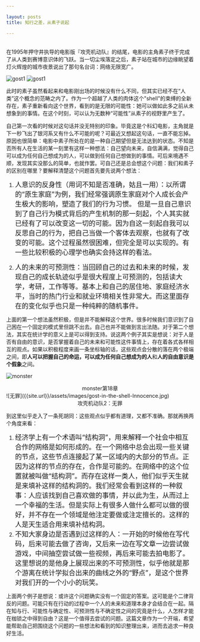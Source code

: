 ```yaml
---

layout: posts
title: 知行之差，从素子说起

---
```


<br/>
在1995年押守井执导的电影版『攻壳机动队』的结尾，电影的主角素子终于完成了从人类到赛博意识体的飞跃。当一切尘埃落定之后，素子站在城市的边缘眺望着灯火辉煌的城市夜景说出了那句名台词：网络无限宽广。

![gost1]({{site.url}}/assets/images/gost.in.the.shell-1.PNG)
![gost1]({{site.url}}/assets/images/gost.in.the.shell-2.PNG)

此时的素子虽然看起来和电影刚出场的时候没有什么不同，但其实已经不在“人类”这个概念的范畴之内了。作为一个超越了人类的肉体这个"shell"的束缚的全新存在，素子重新看向这个世界，看到的是无限的可能性：她可以做如此多之前从未想象到的事情。在这个时刻，可以认为无数种“可能性”从素子的视野里产生了。

自己第一次看的时候对这句话并没无特别的印象。毕竟这是个科幻电影，主角就是下一秒飞出了银河系又有什么不可能的呢？可最近又想起这句话，一直不能忘掉。原因也很简单：电影中素子所处在的是一种自己期望但是无法达到的状态。不知是否所有人在生活的某一刻里有这样一种想法：自己望向未来，自信满满，觉得自己可以成为任何自己想成为的人，可以做到任何自己想做到的事情。可后来境遇不顺，发现其实没那么的简单，也就作罢。可自己还是总会想这个问题：我们和素子的区别在哪里？要解释清楚这个问题首先要先说两个想法：

1. <font size=4>人意识的反身性（用词不知是否准确，姑且一用）：以所谓的“原生家庭”为例，我们经常强调原生家庭对个人成长会产生极大的影响，塑造了我们的行为习惯。
但是一旦自己意识到了自己行为模式背后的产生机制的那一刻起，个人其实就已经有了可以改变这一切的可能。因为自这一刻起自我可以反思自己的行为，把自己当做一个客体去观察，也就有了改变的可能。这个过程虽然很困难，但完全是可以实现的。有一些比较积极的心理学也确实会持这样的看法。</font>

2. <font size=4>人的未来的可预测性：当回顾自己的过去和未来的时候，发现自己的成长轨迹似乎是很大程度上可预测的，包括读大学，考研，工作等等。基本上和自己的居住地、家庭经济水平，当时的热门行业和就业环境相关性非常大。而这里面存在的变化似乎也只是一种纯粹的随机事件。</font>

上面的第一个想法虽然积极，但是并不能解释这个世界。很多时候我们意识到了自己困在一个固定的模式里但跳不出去。自己也并不能做到言出法随。对于第二个想法，其实在统计学的意义上是可以得到支持。说这两个例子其实是想说：对于人是否有自由的意识，是否掌握着自己的未来和可能性这件事情上，存在着各式各样相互的观点。如果以积极程度来画一条坐标轴的话，这些观点会分散的落在两个极端之间，即**人可以把握自己的命运，可以成为任何自己想成为的人**和**人的自由意识是个假象**之间。

![monster]({{site.url}}/assets/images/monster-chepter18-page166.PNG)
<center>monster第18章</center>
![无罪]({{site.url}}/assets/images/gost-in-the-shell-Innocence.jpg)
<center>攻壳机动队2：无罪</center>

到这里似乎走入了一条死胡同：这些观点似乎都有道理，又都不准确。那就再换两个角度来看：

>  
1. <font size=4>经济学上有一个术语叫“结构洞”，用来解释一个社会中相互合作的网络是如何形成的。在一个网络中总会出现一些关键的节点，这些节点连接起了某一区域内的大部分的节点。正因为这样的节点的存在，合作是可能的。在网络中的这个位置就被叫做“结构洞”。而存在这样一类人，他们似乎天生就是来填补这样的结构洞的。我们经常会看到这样的一种叙事：人应该找到自己喜欢做的事情，并以此为生，从而过上一个幸福的生活。但是实际上有很多人做什么都可以做的很好，并不存在一个领域是他注定要做或注定擅长的。这样的人是天生适合用来填补结构洞。</font>
2. <font size=4>不知大家身边是否遇到过这样的人：一开始的时候他在写代码，后来可能去做了咨询，又后来一边在写文章一边尝试做游戏，中间抽空尝试做一些视频，再后来可能去拍电影了。这里想说的是他身上展现出来的不可预测性，似乎他就是那个游离在统计学拟合出来的曲线之外的“野点”，是这个世界对我们开的一个小小的玩笑。</font>

上面两个例子是想说：或许这个问题确实没有一个固定的答案。这可能是个二律背反的问题。可能只有在行动的过程中一个人的未来和道理本身才会结合在一起。隔在知与行、可能性与确定性、可预测性与不确定性之间的究竟是什么，人怎样才能在枷锁之中得到自由？这是一个值得去尝试的问题。这篇文章作为一个开端，希望能帮助自己把围绕这个问题的一些想法和看到的知识整理出来，进而去追求一种良好生活。
